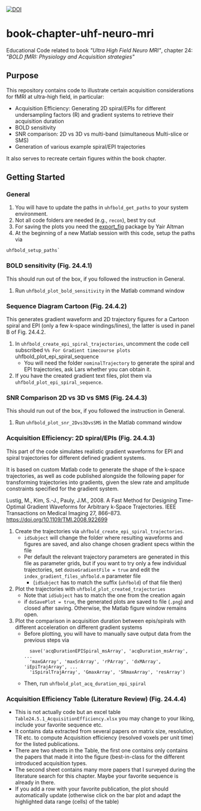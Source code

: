 [![DOI](https://zenodo.org/badge/DOI/10.5281/zenodo.6359855.svg)](https://doi.org/10.5281/zenodo.6359855)


# book-chapter-uhf-neuro-mri
Educational Code related to book *"Ultra High Field Neuro MRI"*, chapter 24: _"BOLD fMRI: Physiology and Acquisition strategies"_

## Purpose

This repository contains code to illustrate certain acquisition considerations for fMRI at ultra-high field, in particular:

- Acquisition Efficiency: Generating 2D spiral/EPIs for different undersampling factors (R) and gradient systems to retrieve their acquisition duration
- BOLD sensitivity
- SNR comparison: 2D vs 3D vs multi-band (simultaneous Multi-slice or SMS)
- Generation of various example spiral/EPI trajectories

It also serves to recreate certain figures within the book chapter.

## Getting Started

### General
1. You will have to update the paths in `uhfbold_get_paths` to your system environment. 
2. Not all code folders are needed (e.g., `recon`), best try out 
3. For saving the plots you need the [export_fig](https://github.com/altmany/export_fig) package by Yair Altman 
4. At the beginning of a new Matlab session with this code, setup the paths via
```
uhfbold_setup_paths`   
```

### BOLD sensitivity (Fig. 24.4.1)
This should run out of the box, if you followed the instruction in General.

1. Run `uhfbold_plot_bold_sensitivity` in the Matlab command window

### Sequence Diagram Cartoon (Fig. 24.4.2)
This generates gradient waveform and 2D trajectory figures for a Cartoon spiral and EPI (only a few k-space windings/lines), the latter is used in panel B of Fig. 24.4.2.

1. In `uhfbold_create_epi_spiral_trajectories`, uncomment the code cell subscribed `%% For Gradient timecourse plots`
uhfbold_plot_epi_spiral_sequence
    - You will need the folder `nominalTrajectory` to generate the spiral and EPI trajectories, ask Lars whether you can obtain it.
2. If you have the created gradient text files, plot them via `uhfbold_plot_epi_spiral_sequence`.


### SNR Comparison 2D vs 3D vs SMS (Fig. 24.4.3)
This should run out of the box, if you followed the instruction in General.

1. Run `uhfbold_plot_snr_2Dvs3DvsSMS` in the Matlab command window

### Acquisition Efficiency: 2D spiral/EPIs (Fig. 24.4.3)
This part of the code simulates realistic gradient waveforms for EPI and spiral trajectories
for different defined gradient systems.

It is based on custom Matlab code to generate the shape of the k-space trajectories, as well as
code published alongside the following paper for transforming trajectories into gradients, given the slew rate and amplitude 
constraints specified for the gradient system.

Lustig, M., Kim, S.-J., Pauly, J.M., 2008. 
A Fast Method for Designing Time-Optimal Gradient Waveforms for Arbitrary 
k-Space Trajectories. 
IEEE Transactions on Medical Imaging 27, 866–873. 
https://doi.org/10.1109/TMI.2008.922699


1. Create the trajectories via `uhfbold_create_epi_spiral_trajectories`. 
    - `idSubject` will change the folder where resulting waveforms and figures are saved, 
      and also change chosen gradient specs within the file
    - Per default the relevant trajectory parameters are generated in this file as parameter grids, 
      but if you want to try only a few individual trajectories, set
      `doUseGradientFile = true` and edit the `index_gradient_files_uhfbold.m` parameter file 
        - (`idSubject` has to match the suffix (`uhfbold`) of that file then)
2. Plot the trajectories with `uhfbold_plot_created_trajectories`
    - Note that `idSubject` has to match the one from the creation again
    - if `doSavePlot = true`, the generated plots are saved to file (`.png`) and closed after saving.
      Otherwise, the Matlab figure window remains open.
3. Plot the comparison in acquisition duration between epis/spirals with different acceleration on different gradient systems
    - Before plotting, you will have to manually save output data from the previous steps via
      ```
        save('acqDurationEPISpiral_msArray', 'acqDuration_msArray', ...
        'maxGArray', 'maxSrArray', 'rPArray', 'dxMArray', 'iEpiTrajArray', ...
        'iSpiralTrajArray', 'GmaxArray', 'SRmaxArray', 'resArray')
      ```
    - Then, run `uhfbold_plot_acq_duration_epi_spiral`


### Acquisition Efficiency Table (Literature Review) (Fig. 24.4.4)
- This is not actually code but an excel table `Table24.5.1_AcquisitionEfficiency.xlsx` you may change to your liking, include your favorite sequence etc.
- It contains data extracted from several papers on matrix size, resolution, TR etc. to compute Acquisition efficiency (resolved voxels per unit time) for the listed publications.
- There are two sheets in the Table, the first one contains only contains the papers that made it into the figure (best-in-class for the different introduced acquisition types.
- The second sheet contains many more papers that I surveyed during the literature search for this chapter. Maybe your favorite sequence is already in there.
- If you add a row with your favorite publication, the plot should automatically update (otherwise click on the bar plot and adapt the highlighted data range (cells) of the table)

